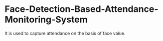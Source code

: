 # Face-Detection-Based-Attendance-Monitoring-System
It is used to capture attendance on the basis of face value.
